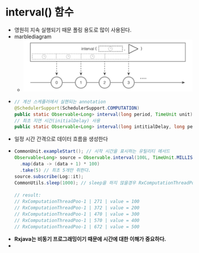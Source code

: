 interval() 함수
===
* 영원히 지속 실행되기 때문 폴링 용도로 많이 사용된다.
* marblediagram
  * ![](img/marblediagram_interval.png)
* ```java
  // 계산 스케쥴러에서 실핸되는 annotation
  @SchedulerSupport(SchedulerSupport.COMPUTATION)
  public static Observable<Long> interval(long period, TimeUnit unit)
  // 최초 지연 시간(initialDelay) 사용
  public static Observable<Long> interval(long intitialDelay, long period, TimeUnit unit)
* 일정 시간 간격으로 데이터 흐름을 생성한다
* ```java
  CommonUnit.exampleStart(); // 시작 시간을 표시하는 유틸리티 메서드
  Observable<Long> source = Observable.interval(100L, TimeUnit.MILLISECONDS)
    .map(data -> (data + 1) * 100)
    .take(5) // 최초 5개만 취한다.
  source.subscribe(Log::it);
  CommonUtils.sleep(1000); // sleep을 하지 않을경우 RxComputationThreadPool 에서 실행 완료되기전에 메인스레드가 종료되버린다.

  // result:
  // RxComputationThreadPoo-1 | 271 | value = 100
  // RxComputationThreadPoo-1 | 372 | value = 200
  // RxComputationThreadPoo-1 | 470 | value = 300
  // RxComputationThreadPoo-1 | 570 | value = 400
  // RxComputationThreadPoo-1 | 672 | value = 500
* **Rxjava는 비동기 프로그래밍이기 때문에 시간에 대한 이해가 중요하다.**
* 
